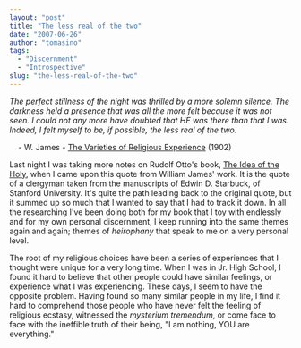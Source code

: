 ```yaml
---
layout: "post"
title: "The less real of the two"
date: "2007-06-26"
author: "tomasino"
tags:
  - "Discernment"
  - "Introspective"
slug: "the-less-real-of-the-two"
---
```


<span style="font-style: italic;">The perfect stillness of the night was
thrilled by a more solemn silence. The darkness held a presence that was
all the more felt because it was not seen. I could not any more have
doubted that HE was there than that I was. Indeed, I felt myself to be,
if possible, the less real of the two.</span>

    - W. James - [The Varieties of Religious Experience][] (1902)

Last night I was taking more notes on Rudolf Otto's book, <span
style="text-decoration:underline">The Idea of the Holy</span>, when I
came upon this quote from William James' work. It is the quote of a
clergyman taken from the manuscripts of Edwin D. Starbuck, of Stanford
University. It's quite the path leading back to the original quote, but
it summed up so much that I wanted to say that I had to track it down.
In all the researching I've been doing both for my book that I toy with
endlessly and for my own personal discernment, I keep running into the
same themes again and again; themes of <span
style="font-style: italic;">heirophany</span> that speak to me on a very
personal level.

The root of my religious choices have been a series of experiences that
I thought were unique for a very long time. When I was in Jr. High
School, I found it hard to believe that other people could have similar
feelings, or experience what I was experiencing. These days, I seem to
have the opposite problem. Having found so many similar people in my
life, I find it hard to comprehend those people who have never felt the
feeling of religious ecstasy, witnessed the <span
style="font-style: italic;">mysterium tremendum</span>, or come face to
face with the ineffible truth of their being, "I am nothing, YOU are
everything."

  [The Varieties of Religious Experience]: //www.gutenberg.org/dirs/etext96/varre10.txt
